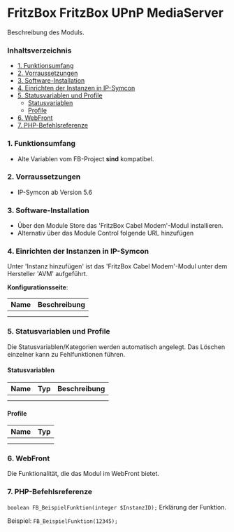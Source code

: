 # FritzBox FritzBox UPnP MediaServer <!-- omit in toc -->
Beschreibung des Moduls.

### Inhaltsverzeichnis <!-- omit in toc -->

- [1. Funktionsumfang](#1-funktionsumfang)
- [2. Vorraussetzungen](#2-vorraussetzungen)
- [3. Software-Installation](#3-software-installation)
- [4. Einrichten der Instanzen in IP-Symcon](#4-einrichten-der-instanzen-in-ip-symcon)
- [5. Statusvariablen und Profile](#5-statusvariablen-und-profile)
  - [Statusvariablen](#statusvariablen)
  - [Profile](#profile)
- [6. WebFront](#6-webfront)
- [7. PHP-Befehlsreferenze](#7-php-befehlsreferenze)

### 1. Funktionsumfang

* Alte Variablen vom FB-Project **sind** kompatibel.

### 2. Vorraussetzungen

- IP-Symcon ab Version 5.6

### 3. Software-Installation

* Über den Module Store das 'FritzBox Cabel Modem'-Modul installieren.
* Alternativ über das Module Control folgende URL hinzufügen

### 4. Einrichten der Instanzen in IP-Symcon

 Unter 'Instanz hinzufügen' ist das 'FritzBox Cabel Modem'-Modul unter dem Hersteller 'AVM' aufgeführt.

__Konfigurationsseite__:

| Name | Beschreibung |
| ---- | ------------ |
|      |
|      |

### 5. Statusvariablen und Profile

Die Statusvariablen/Kategorien werden automatisch angelegt. Das Löschen einzelner kann zu Fehlfunktionen führen.

#### Statusvariablen

| Name | Typ | Beschreibung |
| ---- | --- | ------------ |
|      |
|      |

#### Profile

| Name | Typ |
| ---- | --- |
|      |
|      |

### 6. WebFront

Die Funktionalität, die das Modul im WebFront bietet.

### 7. PHP-Befehlsreferenze

`boolean FB_BeispielFunktion(integer $InstanzID);`
Erklärung der Funktion.

Beispiel:
`FB_BeispielFunktion(12345);`